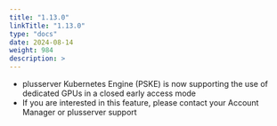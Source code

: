 ```yaml
---
title: "1.13.0"
linkTitle: "1.13.0"
type: "docs"
date: 2024-08-14
weight: 984
description: >
---
```


- plusserver Kubernetes Engine (PSKE) is now supporting the use of dedicated GPUs in a closed early access mode
- If you are interested in this feature, please contact your Account Manager or plusserver support
